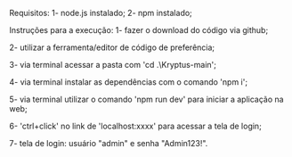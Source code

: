 Requisitos:
1- node.js instalado;
2- npm instalado;

Instruções para a execução:
1- fazer o download do código via github;

2- utilizar a ferramenta/editor de código de preferência;

3- via terminal acessar a pasta com 'cd .\Kryptus-main\';

4- via terminal instalar as dependências com o comando 'npm i';

5- via terminal utilizar o comando 'npm run dev' para iniciar a aplicação na web;

6- 'ctrl+click' no link de 'localhost:xxxx' para acessar a tela de login;

7- tela de login: usuário "admin" e senha "Admin123!".

